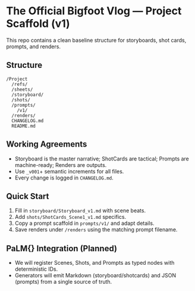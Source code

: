 # The Official Bigfoot Vlog — Project Scaffold (v1)

This repo contains a clean baseline structure for storyboards, shot cards, prompts, and renders.

## Structure
```
/Project
  /refs/
  /sheets/
  /storyboard/
  /shots/
  /prompts/
    /v1/
  /renders/
  CHANGELOG.md
  README.md
```

## Working Agreements
- Storyboard is the master narrative; ShotCards are tactical; Prompts are machine-ready; Renders are outputs.
- Use `_v001`+ semantic increments for all files.
- Every change is logged in `CHANGELOG.md`.

## Quick Start
1. Fill in `storyboard/Storyboard_v1.md` with scene beats.
2. Add `shots/ShotCards_Scene1_v1.md` specifics.
3. Copy a prompt scaffold in `prompts/v1/` and adapt details.
4. Save renders under `/renders` using the matching prompt filename.

## PaLM{} Integration (Planned)
- We will register Scenes, Shots, and Prompts as typed nodes with deterministic IDs.
- Generators will emit Markdown (storyboard/shotcards) and JSON (prompts) from a single source of truth.

